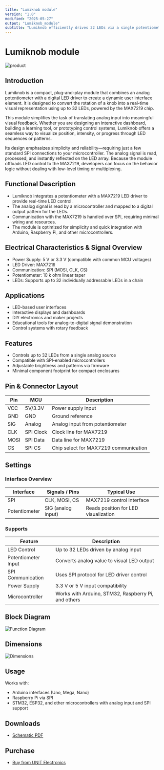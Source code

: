 ```yaml
---
title: "Lumiknob module"
version: "1.0"
modified: "2025-05-27"
output: "Lumiknob_module"
subtitle: "Lumiknob efficiently drives 32 LEDs via a single potentiometer by leveraging SPI communication and the MAX7219 driver. This innovative design enables dynamic, precise lighting in a compact system."
---
```


<!--
# README_TEMPLATE.md
Este archivo sirve como entrada para generar un PDF técnico estilo datasheet.
Edita las secciones respetando el orden, sin eliminar los encabezados.
-->
<!-- logo -->

# Lumiknob module

![product](images/product.png)

## Introduction

Lumiknob is a compact, plug-and-play module that combines an analog potentiometer with a digital LED driver to create a dynamic user interface element. It is designed to convert the rotation of a knob into a real-time visual representation using up to 32 LEDs, powered by the MAX7219 chip.

This module simplifies the task of translating analog input into meaningful visual feedback. Whether you are designing an interactive dashboard, building a learning tool, or prototyping control systems, Lumiknob offers a seamless way to visualize position, intensity, or progress through LED sequences or patterns.

Its design emphasizes simplicity and reliability—requiring just a few standard SPI connections to your microcontroller. The analog signal is read, processed, and instantly reflected on the LED array. Because the module offloads LED control to the MAX7219, developers can focus on the behavior logic without dealing with low-level timing or multiplexing.


## Functional Description

- Lumiknob integrates a potentiometer with a MAX7219 LED driver to provide real-time LED control.
- The analog signal is read by a microcontroller and mapped to a digital output pattern for the LEDs.
- Communication with the MAX7219 is handled over SPI, requiring minimal wiring and resources.
- The module is optimized for simplicity and quick integration with Arduino, Raspberry Pi, and other microcontrollers.

## Electrical Characteristics & Signal Overview

- Power Supply: 5 V or 3.3 V (compatible with common MCU voltages)
- LED Driver: MAX7219
- Communication: SPI (MOSI, CLK, CS)
- Potentiometer: 10 k ohm linear taper
- LEDs: Supports up to 32 individually addressable LEDs in a chain

## Applications

- LED-based user interfaces
- Interactive displays and dashboards
- DIY electronics and maker projects
- Educational tools for analog-to-digital signal demonstration
- Control systems with rotary feedback

## Features

- Controls up to 32 LEDs from a single analog source
- Compatible with SPI-enabled microcontrollers
- Adjustable brightness and patterns via firmware
- Minimal component footprint for compact enclosures

## Pin & Connector Layout

| Pin  | MCU       | Description                                   |
|------|-----------|-----------------------------------------------|
| VCC  | 5V/3.3V   | Power supply input                            |
| GND  | GND       | Ground reference                              |
| SIG  | Analog    | Analog input from potentiometer               |
| CLK  | SPI Clock | Clock line for MAX7219                        |
| MOSI | SPI Data  | Data line for MAX7219                         |
| CS   | SPI CS    | Chip select for MAX7219 communication         |

## Settings

### Interface Overview

| Interface     | Signals / Pins      | Typical Use                                   |
|---------------|---------------------|-----------------------------------------------|
| SPI           | CLK, MOSI, CS       | MAX7219 control interface                     |
| Potentiometer | SIG (analog input)  | Reads position for LED visualization          |

### Supports

| Feature             | Description                                          |
|---------------------|------------------------------------------------------|
| LED Control         | Up to 32 LEDs driven by analog input                 |
| Potentiometer Input | Converts analog value to visual LED output           |
| SPI Communication   | Uses SPI protocol for LED driver control             |
| Power Supply        | 3.3 V or 5 V input compatibility                     |
| Microcontroller     | Works with Arduino, STM32, Raspberry Pi, and others  |

## Block Diagram

![Function Diagram](images/unit_pinout_ue0051_lumiknob_en_v_0_0_2.png)

## Dimensions

![Dimensions](images/unit_dimension_ue0051_lumiknob_v_1_1_0.png)

## Usage

Works with:

- Arduino interfaces (Uno, Mega, Nano)
- Raspberry Pi via SPI
- STM32, ESP32, and other microcontrollers with analog input and SPI support

## Downloads

- [Schematic PDF](docs/schematic.pdf)

## Purchase

- [Buy from UNIT Electronics](https://www.uelectronics.com)

